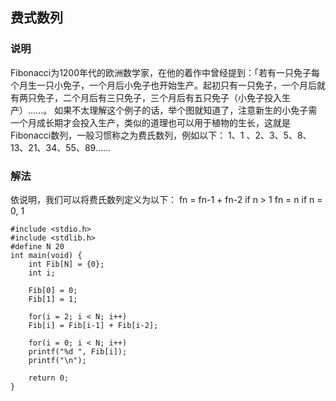 ## 费式数列
### 说明
Fibonacci为1200年代的欧洲数学家，在他的着作中曾经提到：「若有一只免子每个月生一只小免子，一个月后小免子也开始生产。起初只有一只免子，一个月后就有两只免子，二个月后有三只免子，三个月后有五只免子（小免子投入生产）......。
如果不太理解这个例子的话，举个图就知道了，注意新生的小免子需一个月成长期才会投入生产，类似的道理也可以用于植物的生长，这就是Fibonacci数列，一般习惯称之为费氏数列，例如以下： 1、1 、2、3、5、8、13、21、34、55、89......
### 解法
依说明，我们可以将费氏数列定义为以下：
fn = fn-1 + fn-2	if n > 1
fn = n	            if n = 0, 1
```
#include <stdio.h>
#include <stdlib.h>
#define N 20
int main(void) {
    int Fib[N] = {0};
    int i;

    Fib[0] = 0;
    Fib[1] = 1;

    for(i = 2; i < N; i++)
    Fib[i] = Fib[i-1] + Fib[i-2];

    for(i = 0; i < N; i++)
    printf("%d ", Fib[i]);
    printf("\n");

    return 0;
}
```